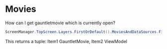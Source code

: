 # Movies

How can I get gauntletmovie which is currently open?

``` cs
ScreenManager.TopScreen.Layers.FirstOrDefault().MoviesAndDataSources.FirstOrDefault()
```

This returns a tuple: Item1 GauntletMovie, Item2 ViewModel